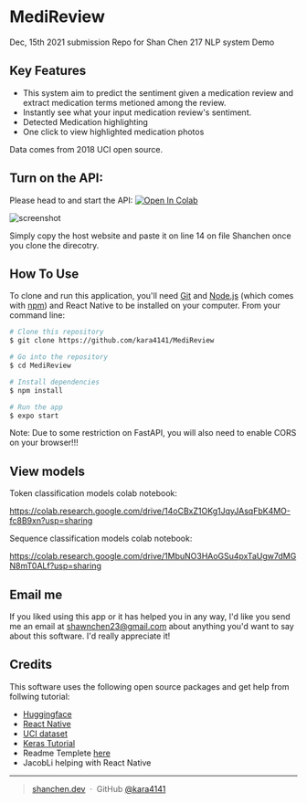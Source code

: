 # MediReview
Dec, 15th 2021 submission Repo for Shan Chen 217 NLP system Demo

## Key Features

* This system aim to predict the sentiment given a medication review and extract medication terms metioned among the review.
* Instantly see what your input medication review's sentiment.
* Detected Medication highlighting
* One click to view highlighted medication photos

Data comes from 2018 UCI open source.

## Turn on the API:

Please head to and start the API:
[![Open In Colab](https://colab.research.google.com/assets/colab-badge.svg)](https://colab.research.google.com/drive/1bwH8mmDM49z7mHhlCnBNUjIYjOW5thIb?usp=sharing)


![screenshot](https://raw.githubusercontent.com/kara4141/MediReview/Animation.gif)

Simply copy the host website and paste it on line 14 on file Shanchen once you clone the direcotry.

## How To Use

To clone and run this application, you'll need [Git](https://git-scm.com) and [Node.js](https://nodejs.org/en/download/) (which comes with [npm](http://npmjs.com)) and React Native to be installed on your computer. From your command line:

```bash
# Clone this repository
$ git clone https://github.com/kara4141/MediReview

# Go into the repository
$ cd MediReview

# Install dependencies
$ npm install

# Run the app
$ expo start
```

Note: Due to some restriction on FastAPI, you will also need to enable CORS on your browser!!!


## View models

Token classification models colab notebook:

https://colab.research.google.com/drive/14oCBxZ1OKg1JqyJAsqFbK4MO-fc8B9xn?usp=sharing

Sequence classification models colab notebook:

https://colab.research.google.com/drive/1MbuNO3HAoGSu4pxTaUgw7dMGN8mT0ALf?usp=sharing

## Email me

If you liked using this app or it has helped you in any way, I'd like you send me an email at <shawnchen23@gmail.com> about anything you'd want to say about this software. I'd really appreciate it!

## Credits

This software uses the following open source packages and get help from follwing tutorial:

- [Huggingface](https://huggingface.co/models/)
- [React Native](https://reactnative.dev/)
- [UCI dataset](https://archive.ics.uci.edu/ml/datasets/Drug+Review+Dataset+%28Drugs.com%29)
- [Keras Tutorial](https://keras.io/getting_started/)
- Readme Templete [here](https://github.com/amitmerchant1990/electron-markdownify#readme)
- JacobLi helping with React Native

---

> [shanchen.dev](https://www.shanchen.dev) &nbsp;&middot;&nbsp;
> GitHub [@kara4141](https://github.com/kara4141)


